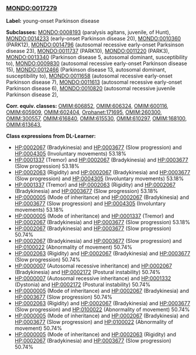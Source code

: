 
### [MONDO:0017279](http://purl.obolibrary.org/obo/MONDO_0017279)
**Label:** young-onset Parkinson disease

**Subclasses:** [MONDO:0008193](http://purl.obolibrary.org/obo/MONDO_0008193) (paralysis agitans, juvenile, of Hunt), [MONDO:0014233](http://purl.obolibrary.org/obo/MONDO_0014233) (early-onset Parkinson disease 20), [MONDO:0010360](http://purl.obolibrary.org/obo/MONDO_0010360) (PARK12), [MONDO:0014796](http://purl.obolibrary.org/obo/MONDO_0014796) (autosomal recessive early-onset Parksinson disease 23), [MONDO:0011737](http://purl.obolibrary.org/obo/MONDO_0011737) (PARK10), [MONDO:0011220](http://purl.obolibrary.org/obo/MONDO_0011220) (PARK3), [MONDO:0013340](http://purl.obolibrary.org/obo/MONDO_0013340) (Parkinson disease 5, autosomal dominant, susceptibility to), [MONDO:0009830](http://purl.obolibrary.org/obo/MONDO_0009830) (autosomal recessive early-onset Parkinson disease 15), [MONDO:0012466](http://purl.obolibrary.org/obo/MONDO_0012466) (Parkinson disease 13, autosomal dominant, susceptibility to), [MONDO:0011658](http://purl.obolibrary.org/obo/MONDO_0011658) (autosomal recessive early-onset Parkinson disease 7), [MONDO:0011613](http://purl.obolibrary.org/obo/MONDO_0011613) (autosomal recessive early-onset Parkinson disease 6), [MONDO:0010820](http://purl.obolibrary.org/obo/MONDO_0010820) (autosomal recessive juvenile Parkinson disease 2), 

**Corr. equiv. classes:** [OMIM:606852](http://purl.obolibrary.org/obo/OMIM_606852), [OMIM:606324](http://purl.obolibrary.org/obo/OMIM_606324), [OMIM:600116](http://purl.obolibrary.org/obo/OMIM_600116), [OMIM:605909](http://purl.obolibrary.org/obo/OMIM_605909), [OMIM:602404](http://purl.obolibrary.org/obo/OMIM_602404), [Orphanet:171695](http://www.orpha.net/ORDO/Orphanet_171695), [OMIM:260300](http://purl.obolibrary.org/obo/OMIM_260300), [OMIM:300557](http://purl.obolibrary.org/obo/OMIM_300557), [OMIM:616840](http://purl.obolibrary.org/obo/OMIM_616840), [OMIM:615530](http://purl.obolibrary.org/obo/OMIM_615530), [OMIM:610297](http://purl.obolibrary.org/obo/OMIM_610297), [OMIM:168100](http://purl.obolibrary.org/obo/OMIM_168100), [OMIM:613643](http://purl.obolibrary.org/obo/OMIM_613643), 

**Class expressions from DL-Learner:**

- [HP:0002067](http://purl.obolibrary.org/obo/HP_0002067) (Bradykinesia) and [HP:0003677](http://purl.obolibrary.org/obo/HP_0003677) (Slow progression) and [HP:0004305](http://purl.obolibrary.org/obo/HP_0004305) (Involuntary movements) 53.18%
- [HP:0001337](http://purl.obolibrary.org/obo/HP_0001337) (Tremor) and [HP:0002067](http://purl.obolibrary.org/obo/HP_0002067) (Bradykinesia) and [HP:0003677](http://purl.obolibrary.org/obo/HP_0003677) (Slow progression) 53.18%
- [HP:0002063](http://purl.obolibrary.org/obo/HP_0002063) (Rigidity) and [HP:0002067](http://purl.obolibrary.org/obo/HP_0002067) (Bradykinesia) and [HP:0003677](http://purl.obolibrary.org/obo/HP_0003677) (Slow progression) and [HP:0004305](http://purl.obolibrary.org/obo/HP_0004305) (Involuntary movements) 53.18%
- [HP:0001337](http://purl.obolibrary.org/obo/HP_0001337) (Tremor) and [HP:0002063](http://purl.obolibrary.org/obo/HP_0002063) (Rigidity) and [HP:0002067](http://purl.obolibrary.org/obo/HP_0002067) (Bradykinesia) and [HP:0003677](http://purl.obolibrary.org/obo/HP_0003677) (Slow progression) 53.18%
- [HP:0000005](http://purl.obolibrary.org/obo/HP_0000005) (Mode of inheritance) and [HP:0002067](http://purl.obolibrary.org/obo/HP_0002067) (Bradykinesia) and [HP:0003677](http://purl.obolibrary.org/obo/HP_0003677) (Slow progression) and [HP:0004305](http://purl.obolibrary.org/obo/HP_0004305) (Involuntary movements) 53.18%
- [HP:0000005](http://purl.obolibrary.org/obo/HP_0000005) (Mode of inheritance) and [HP:0001337](http://purl.obolibrary.org/obo/HP_0001337) (Tremor) and [HP:0002067](http://purl.obolibrary.org/obo/HP_0002067) (Bradykinesia) and [HP:0003677](http://purl.obolibrary.org/obo/HP_0003677) (Slow progression) 53.18%
- [HP:0002067](http://purl.obolibrary.org/obo/HP_0002067) (Bradykinesia) and [HP:0003677](http://purl.obolibrary.org/obo/HP_0003677) (Slow progression) 50.74%
- [HP:0002067](http://purl.obolibrary.org/obo/HP_0002067) (Bradykinesia) and [HP:0003677](http://purl.obolibrary.org/obo/HP_0003677) (Slow progression) and [HP:0100022](http://purl.obolibrary.org/obo/HP_0100022) (Abnormality of movement) 50.74%
- [HP:0002063](http://purl.obolibrary.org/obo/HP_0002063) (Rigidity) and [HP:0002067](http://purl.obolibrary.org/obo/HP_0002067) (Bradykinesia) and [HP:0003677](http://purl.obolibrary.org/obo/HP_0003677) (Slow progression) 50.74%
- [HP:0000007](http://purl.obolibrary.org/obo/HP_0000007) (Autosomal recessive inheritance) and [HP:0002067](http://purl.obolibrary.org/obo/HP_0002067) (Bradykinesia) and [HP:0002172](http://purl.obolibrary.org/obo/HP_0002172) (Postural instability) 50.74%
- [HP:0000007](http://purl.obolibrary.org/obo/HP_0000007) (Autosomal recessive inheritance) and [HP:0001332](http://purl.obolibrary.org/obo/HP_0001332) (Dystonia) and [HP:0002172](http://purl.obolibrary.org/obo/HP_0002172) (Postural instability) 50.74%
- [HP:0000005](http://purl.obolibrary.org/obo/HP_0000005) (Mode of inheritance) and [HP:0002067](http://purl.obolibrary.org/obo/HP_0002067) (Bradykinesia) and [HP:0003677](http://purl.obolibrary.org/obo/HP_0003677) (Slow progression) 50.74%
- [HP:0002063](http://purl.obolibrary.org/obo/HP_0002063) (Rigidity) and [HP:0002067](http://purl.obolibrary.org/obo/HP_0002067) (Bradykinesia) and [HP:0003677](http://purl.obolibrary.org/obo/HP_0003677) (Slow progression) and [HP:0100022](http://purl.obolibrary.org/obo/HP_0100022) (Abnormality of movement) 50.74%
- [HP:0000005](http://purl.obolibrary.org/obo/HP_0000005) (Mode of inheritance) and [HP:0002067](http://purl.obolibrary.org/obo/HP_0002067) (Bradykinesia) and [HP:0003677](http://purl.obolibrary.org/obo/HP_0003677) (Slow progression) and [HP:0100022](http://purl.obolibrary.org/obo/HP_0100022) (Abnormality of movement) 50.74%
- [HP:0000005](http://purl.obolibrary.org/obo/HP_0000005) (Mode of inheritance) and [HP:0002063](http://purl.obolibrary.org/obo/HP_0002063) (Rigidity) and [HP:0002067](http://purl.obolibrary.org/obo/HP_0002067) (Bradykinesia) and [HP:0003677](http://purl.obolibrary.org/obo/HP_0003677) (Slow progression) 50.74%


